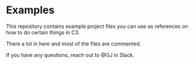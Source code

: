 # Examples
This repository contains example project files you can use as references on how to do certain things in C3.

There a lot in here and most of the files are commented. 

If you have any questions, reach out to @GJ in Slack.
